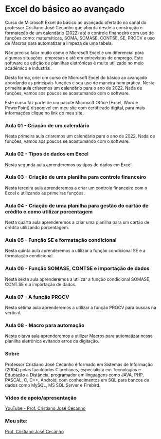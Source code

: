 <h1>Excel do básico ao avançado</h1>
<p>
Curso de Microsoft Excel do básico ao avançado ofertado no canal do professor Cristiano José Cecanho que aborda desde a construção e formatação de um calendário (2022) até o controle financeiro com uso de funções como: matemáticas, SOMA, SOMASE, CONTSE, SE, PROCV e uso de Macros para automatizar a limpeza de uma tabela.
</p>
<p>
Não preciso falar muito como o Microsoft Excel é um diferencial para algumas situações, empresas e até em entrevistas de emprego. Este software de edição de planilhas eletrônicas é muito utilizado no meio acadêmico e industrial.
</p>
<p>
Desta forma, criei um curso de Microsoft Excel do básico ao avançado abordando as principais funções e seu uso de maneira bem prática. Nesta primeira aula criaremos um calendário para o ano de 2022. Nada de funções, vamos aos poucos se acostumando com o software.
</p>
<p>
Este curso faz parte de um pacote Microsoft Office (Excel, Word e PowerPoint) disponível em meu site com certificado digital, para mais informações clique no link do meu site.
</p>
<h3> Aula 01 - Criação de um calendário </h3>
<p>
Nesta primeira aula criaremos um calendário para o ano de 2022. Nada de funções, vamos aos poucos se acostumando com o software.
</p>
<h3> Aula 02 - Tipos de dados em Excel </h3>
<p>
Nesta segunda aula aprenderemos os tipos de dados em Excel.
</p>
<h3> Aula 03 - Criação de uma planilha para controle financeiro </h3>
<p>
Nesta terceira aula aprenderemos a criar um controle financeiro com o Excel e utilizando as primeiras funções.
</p>
<h3> Aula 04 - Criação de uma planilha para gestão do cartão de crédito e como utilizar porcentagem </h3>
<p>
Nesta quarta aula aprenderemos a criar uma planilha para um cartão de crédito utilizando porcentagem.
</p>
<h3> Aula 05 - Função SE e formatação condicional </h3>
<p>
Nesta quinta aula aprenderemos a utilizar a função condicional SE e a formatação condicional.
</p>
<h3> Aula 06 - Função SOMASE, CONTSE e importação de dados</h3>
<p>
Nesta sexta aula aprenderemos a utilizar a função condicional SOMASE, CONT.SE e a importação de dados.
</p>
<h3> Aula 07 – A função PROCV</h3>
<p>
Nesta sétima aula aprenderemos a utilizar a função PROCV para buscas na vertical.
</p>
<h3> Aula 08 - Macro para automação </h3>
<p>
Nesta oitava aula aprenderemos a utilizar Macros para automatizar nossa planilha eletrônica evitando erros de digitação.
</p>
<h3>Sobre</h3>
Professor Cristiano José Cecanho é formado em Sistemas de Informação (2004) pelas faculdades Claretianas, especialista em Tecnologias e Educação a Distância, programador em linguagens como JAVA, PHP, PASCAL, C, C++, Android, com conhecimentos em SQL para bancos de dados como MySQL, MS SQL Server e Firebird.
<h3>Vídeo de apoio/apresentação</h3>
<a href="https://www.youtube.com/user/crispdg">YouTube - Prof. Cristiano José Cecanho</a>
<h3>Meu site:</h3>
<a href="https://cristianocecanho.neocities.org/">Prof. Cristiano José Cecanho</a>
